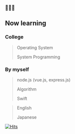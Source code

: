 ### 🐤🐤🐤



## Now learning
### College
> Operating System 
> 
> System Programming
### By myself
> node.js (vue.js, express.js)
> 
> Algorithm
> 
> Swift
> 


> English
> 
> Japanese


[![Hits](https://hits.seeyoufarm.com/api/count/incr/badge.svg?url=https%3A%2F%2Fgithub.com%2Fhoonsw&count_bg=%236AC624&title_bg=%233DC294&icon=&icon_color=%23E7E7E7&title=hits&edge_flat=false)](https://hits.seeyoufarm.com)
<!--
**hoonsw/hoonsw** is a ✨ _special_ ✨ repository because its `README.md` (this file) appears on your GitHub profile.

Here are some ideas to get you started:

- 🔭 I’m currently working on ...
- 🌱 I’m currently learning ...
- 👯 I’m looking to collaborate on ...
- 🤔 I’m looking for help with ...
- 💬 Ask me about ...
- 📫 How to reach me: ...
- 😄 Pronouns: ...
- ⚡ Fun fact: ...
-->
